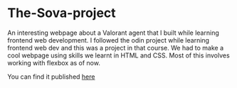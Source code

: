 # The-Sova-project
An interesting webpage about a Valorant agent that I built while learning frontend web development. 
I followed the odin project while learning frontend web dev and this was a project in that course. We had to make a cool webpage using skills we learnt in HTML and CSS. Most of this involves working with flexbox as of now. 

You can find it published [here](https://satarw.github.io/The-Sova-project/)
